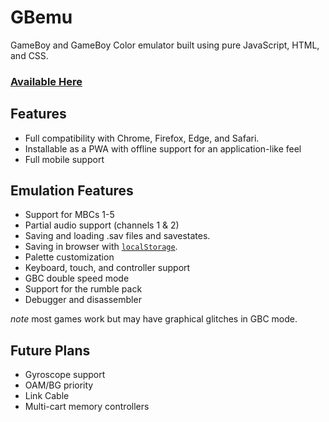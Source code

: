 # GBemu
 GameBoy and GameBoy Color emulator built using pure JavaScript, HTML, and CSS. 

### [Available Here](https://itIsBrando.github.io/GBemu)
 
## Features
 - Full compatibility with Chrome, Firefox, Edge, and Safari.
 - Installable as a PWA with offline support for an application-like feel
 - Full mobile support

## Emulation Features
 - Support for MBCs 1-5
 - Partial audio support (channels 1 & 2)
 - Saving and loading .sav files and savestates.
 - Saving in browser with [`localStorage`](https://developer.mozilla.org/en-US/docs/Web/API/Window/localStorage).
 - Palette customization
 - Keyboard, touch, and controller support
 - GBC double speed mode
 - Support for the rumble pack
 - Debugger and disassembler

 *note* most games work but may have graphical glitches in GBC mode.


 ## Future Plans
 - Gyroscope support
 - OAM/BG priority
 - Link Cable
 - Multi-cart memory controllers
